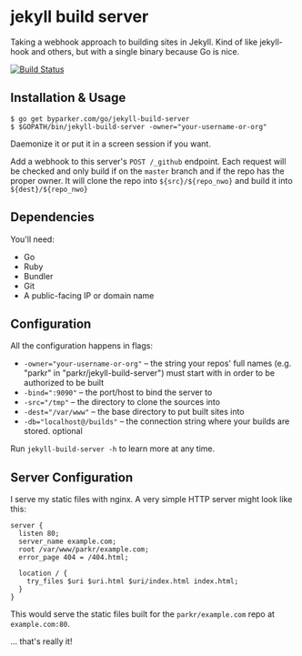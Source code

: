 # jekyll build server

Taking a webhook approach to building sites in Jekyll. Kind of like
jekyll-hook and others, but with a single binary because Go is nice.

[![Build Status](https://travis-ci.org/parkr/jekyll-build-server.svg?branch=master)](https://travis-ci.org/parkr/jekyll-build-server)

## Installation & Usage

```shell
$ go get byparker.com/go/jekyll-build-server
$ $GOPATH/bin/jekyll-build-server -owner="your-username-or-org"
```

Daemonize it or put it in a screen session if you want.

Add a webhook to this server's `POST /_github` endpoint.
Each request will be checked and only build if on the `master`
branch and if the repo has the proper owner. It will clone
the repo into `${src}/${repo_nwo}` and build it into `${dest}/${repo_nwo}`

## Dependencies

You'll need:

- Go
- Ruby
- Bundler
- Git
- A public-facing IP or domain name

## Configuration

All the configuration happens in flags:

- `-owner="your-username-or-org"` – the string your repos' full names (e.g. "parkr" in "parkr/jekyll-build-server") must start with in order to be authorized to be built
- `-bind=":9090"` – the port/host to bind the server to
- `-src="/tmp"` – the directory to clone the sources into
- `-dest="/var/www"` – the base directory to put built sites into
- `-db="localhost@/builds"` – the connection string where your builds are stored. optional

Run `jekyll-build-server -h` to learn more at any time.

## Server Configuration

I serve my static files with nginx. A very simple HTTP server might look like this:

```nginx
server {
  listen 80;
  server_name example.com;
  root /var/www/parkr/example.com;
  error_page 404 = /404.html;

  location / {
    try_files $uri $uri.html $uri/index.html index.html;
  }
}
```

This would serve the static files built for the `parkr/example.com` repo at `example.com:80`.


... that's really it!
